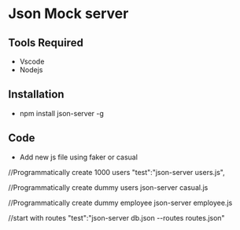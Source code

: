 # Json Mock server

## Tools Required
 * Vscode
 * Nodejs

## Installation
 * npm install json-server -g

## Code
 * Add new js file using faker or casual


//Programmatically create 1000 users
"test":"json-server users.js",

//Programmatically create dummy users
json-server casual.js

//Programmatically create dummy employee
json-server employee.js

//start with routes
"test":"json-server db.json --routes routes.json"   
